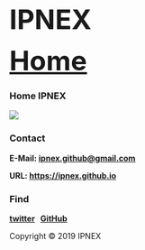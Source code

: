 <head>
<link rel="icon" href="https://ipnex.github.io/IPNEX.ico" type="image/x-icon"/>
</head>
  
<p><b><font size="7">IPNEX</font></b></p>

<p><b><font size="7"><a href="https://ipnex.github.io/">Home</a></font></b></p>

### Home IPNEX
<img src="https://ipnex.github.io/X.jpg" >

<h3 id="contact">Contact</h3>
<p><strong>E-Mail: <a href="https://ipnex.github@gmail.com">ipnex.github@gmail.com</a></strong></p>

<p><strong>URL: <a href="https://ipnex.github.io">https://ipnex.github.io</a></strong></p>

### Find
**[twitter](https://twitter.com/IPNEX)&nbsp;&nbsp;&nbsp;[GitHub](https://github.com/ipnex)**

<p>Copyright © 2019 IPNEX</p>
